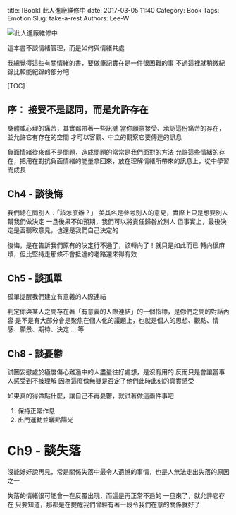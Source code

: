 title: [Book] 此人進廠維修中
date: 2017-03-05 11:40
Category: Book
Tags: Emotion
Slug: take-a-rest
Authors: Lee-W

![此人進廠維修中]({static}/images/books/M5ZXQkh.jpg)

這本書不談情緒管理，而是如何與情緒共處

我總覺得這些有關情緒的書，要做筆記實在是一件很困難的事
不過這裡就稍微紀錄比較能紀錄的部分吧

<!--more-->

[TOC]

## 序： 接受不是認同，而是允許存在

身體或心理的痛苦，其實都帶著一些訊號
當你願意接受、承認這份痛苦的存在，並允許它有存在的空間
才可以客觀、中立的觀察它要傳達的訊息

負面情緒從來都不是問題，造成問題的常常是我們面對的方法
允許這些情緒的存在，把用在對抗負面情緒的能量拿回來，放在理解情緒所帶來的訊息上，從中學習而成長

## Ch4 - 談後悔
我們總在問別人：「該怎麼辦？」
美其名是參考別人的意見，實際上只是想要別人幫我們做決定
一旦後果不如預期，我們可以將責任歸咎於別人
但事實上，最後決定是否聽取意見，也還是我們自己決定的

後悔，是在告訴我們原有的決定行不通了，該轉向了！就只是如此而已
轉向很麻煩，但比堅持走那條不會抵達的老路還來得有效

## Ch5 - 談孤單

孤單提醒我們建立有意義的人際連結

判定你與某人之間存在著「有意義的人際連結」的一個指標，是你們之間的對話內容
是不是有大部分會是聚焦在個人化的議題上，也就是個人的思想、觀點、情感、願景、期待、決定 ... 等

## Ch8 - 談憂鬱

試圖安慰處於極度傷心難過中的人盡量往好處想，是沒有用的
反而只是會讓當事人感受到不被理解
因為這麼做無疑是否定了他們此時此刻的真實感受

如果真的得做點什麼，讓自己不再憂鬱，就試著做這兩件事吧

1. 保持正常作息
2. 出門運動並曬點陽光

# Ch9 - 談失落

沒能好好說再見，常是關係失落中最令人遺憾的事情，也是人無法走出失落的原因之一

失落的情緒很可能會一在反覆出現，而這是再正常不過的
一旦來了，就允許它存在
只要知道，那都是在提醒我們曾經有著一段令我們在意的關係就好了
